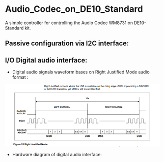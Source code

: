 # Audio_Codec_on_DE10_Standard
A simple controller for controlling the Audio Codec WM8731 on DE10-Standard kit.

## Passive configuration via I2C interface:

## I/O Digital audio interface:
- Digital audio signals waveform bases on Right Justified Mode audio format :
  
![Right Justified Mode [by ref](ref/WolfsonWM8731.pdf)](doc/pics/RJM_audio.png)

- Hardware diagram of digital audio interface:
